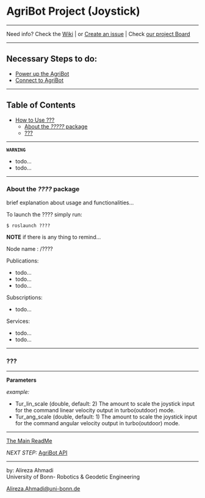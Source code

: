 # AgriBot Project (Joystick)

<!-- <div align="center">
	<img src="/doc/images/joystick_top.png" alt="JoystickTop" width="450" title="JoystickTop"/>
</div> -->

---

Need info? Check the [Wiki](https://github.com/PRBonn/Agribot/wikis)
 | or [Create an issue](https://github.com/PRBonn/Agribot/issues/new)
 | Check [our project Board](https://github.com/PRBonn/Agribot/boards)
 
---

## **Necessary Steps to do**:
* [Power up the AgriBot](https://github.com/PRBonn/Agribot/blob/master/doc/api/agribot_joystick.md#about-the-agribot_joy-package)
* [Connect to AgriBot](https://github.com/PRBonn/Agribot/blob/master/doc/connect.md)

---

## Table of Contents
- [How to Use ???]()
  - [About the *?????* package]()
  - [???]()

---

**`WARNING`** 
- todo...
- todo...

---

### About the *????* package
brief explanation about usage and functionalities...


To launch the ???? simply run: 
```
$ roslaunch ????
```

**NOTE** if there is any thing to remind...

Node name : /????

Publications: 
 * todo...
 * todo...
 * todo...

Subscriptions: 
 * todo...

Services: 
 * todo...
 * todo...

---

### ???

--- 

**Parameters**

*example:*
* Tur_lin_scale (double, default: 2)
The amount to scale the joystick input for the command linear velocity output in turbo(outdoor) mode.
* Tur_ang_scale (double, default: 1)
The amount to scale the joystick input for the command angular velocity output in turbo(outdoor) mode.



--- 
[The Main ReadMe](https://github.com/PRBonn/Agribot/blob/master/README.md)

*NEXT STEP:* 
[AgriBot API](https://github.com/PRBonn/Agribot/blob/master/doc/api.md) 


--- 
 by: Alireza Ahmadi                                     
 University of Bonn- Robotics & Geodetic Engineering
 
 Alireza.Ahmadi@uni-bonn.de                             
 []()












